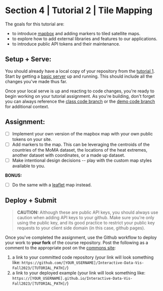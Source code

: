 # Section 4 | Tutorial 2 | Tile Mapping

The goals for this tutorial are:

- to introduce [mapbox](https://www.mapbox.com/) and adding markers to tiled satellite maps. 
- to explore how to add external libraries and features to our applications. 
- to introduce public API tokens and their maintenance.

## Setup + Serve:

You should already have a local copy of your repository from the [tutorial 1](../1_1_getting_started/README.md). Start by getting a [basic server](../1_1_getting_started/3_BASIC_SERVER.md) up and running. This should include all the changes you've made thus far.

Once your local serve is up and reacting to code changes, you're ready to begin working on your tutorial assignment.
As you're building, don't forget you can always reference the [class code branch](https://github.com/InteractiveDataVis/Interactive-Data-Vis-Fall2023/tree/class/) or the [demo code branch](https://github.com/InteractiveDataVis/Interactive-Data-Vis-Fall2023/tree/demo/) for additional context.

## Assignment:

- [ ] Implement your own version of the mapbox map with your own public tokens on your site. 
- [ ] Add markers to the map. This can be leveraging the centroids of the countries of the MoMA dataset, the locations of the heat extremes, another dataset with coordinates, or a made up dataset. 
- [ ] Make intentional design decisions -- play with the custom map styles available to you. 

**BONUS:**

- [ ] Do the same with a [leaflet](https://leafletjs.com/) map instead. 

## Deploy + Submit

>__CAUTION:__
Although these are public API keys, you should always use caution when adding API keys to your github. Make sure you're only using the public key, and its good practice to restrict your public key requests to your client side domain (in this case, github pages).

Once you've completed the assignment, use the Github workflow to deploy your work to **your fork** of the course repository. Post the following as a comment to the appropriate post on the [commons site](https://data73200Fall2023.commons.gc.cuny.edu/):
1. a link to your committed code repository (your link will look something like: `https://github.com/[YOUR_USERNAME]/Interactive-Data-Vis-Fall2023/[TUTORIAL_PATH]/`)
2. a link to your deployed example (your link will look something like: `https://[YOUR_USERNAME].github.io/Interactive-Data-Vis-Fall2023/[TUTORIAL_PATH]/`)



